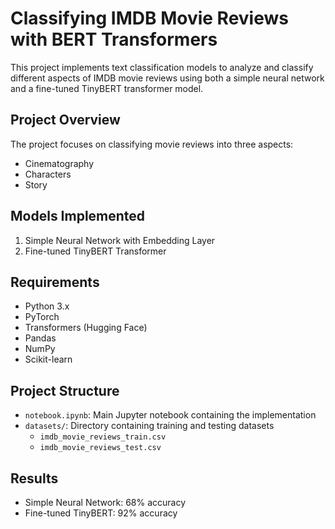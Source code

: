 # Classifying IMDB Movie Reviews with BERT Transformers

This project implements text classification models to analyze and classify different aspects of IMDB movie reviews using both a simple neural network and a fine-tuned TinyBERT transformer model.

## Project Overview

The project focuses on classifying movie reviews into three aspects:
- Cinematography
- Characters
- Story

## Models Implemented

1. Simple Neural Network with Embedding Layer
2. Fine-tuned TinyBERT Transformer

## Requirements

- Python 3.x
- PyTorch
- Transformers (Hugging Face)
- Pandas
- NumPy
- Scikit-learn

## Project Structure

- `notebook.ipynb`: Main Jupyter notebook containing the implementation
- `datasets/`: Directory containing training and testing datasets
  - `imdb_movie_reviews_train.csv`
  - `imdb_movie_reviews_test.csv`

## Results

- Simple Neural Network: 68% accuracy
- Fine-tuned TinyBERT: 92% accuracy

